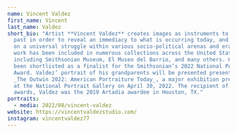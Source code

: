 ```yaml
---
name: Vincent Valdez
first_name: Vincent
last_name: Valdez
short_bio: "Artist **Vincent Valdez** creates images as instruments to probe the
  past in order to reveal an immediacy to what is occurring today, and to remark
  on a universal struggle within various socio-political arenas and eras. His
  work has been included in numerous collections across the United States,
  including Smithsonian Museum, El Museo del Barrio, and many others. He has
  been shortlisted as a finalist for the Smithsonian’s 2022 National Portrait
  Award. Valdez’ portrait of his grandparents will be presented presented in
  _The Outwin 2022: American Portraiture Today_, a major exhibition premiering
  at the National Portrait Gallery on April 30, 2022. The recipient of many
  awards, Valdez was the 2019 Artadia awardee in Houston, TX."
portraits:
  - media: 2022/08/vincent-valdez
website: https://vincentvaldezstudio.com/
instagram: vincentvaldez77
---
```

